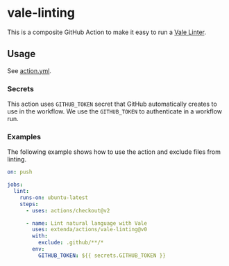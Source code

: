# vale-linting

This is a composite GitHub Action to make it easy to run a [Vale Linter](https://github.com/extenda/vale-action).

## Usage

See [action.yml](action.yml).

### Secrets

This action uses `GITHUB_TOKEN` secret that GitHub automatically creates to use in the workflow. We use the `GITHUB_TOKEN` to authenticate in a workflow run.

### Examples

The following example shows how to use the action and exclude files from linting.

```yaml
on: push

jobs:
  lint:
    runs-on: ubuntu-latest
    steps:
      - uses: actions/checkout@v2

      - name: Lint natural language with Vale
        uses: extenda/actions/vale-linting@v0
        with:
          exclude: .github/**/*
        env:
          GITHUB_TOKEN: ${{ secrets.GITHUB_TOKEN }}
```
